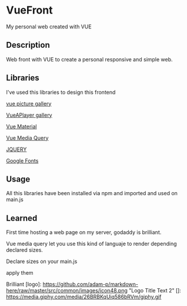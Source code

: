 # VueFront
My personal web created with VUE


Description
---
Web front with VUE to create a personal responsive and simple web.

Libraries
---
I've used this libraries to design this frontend


[vue picture gallery](https://www.npmjs.com/package/vue-picture-swipe/v/0.3.0)

[VueAPlayer gallery](https://github.com/SevenOutman/vue-aplayer)

[Vue Material](https://vuematerial.io/)

[Vue Media Query](https://www.npmjs.com/package/vue-mq)

[JQUERY](https://medium.com/code4mk-org/how-to-use-jquery-inside-vue-add-other-js-library-inside-vue-9eea8fbd0416)

[Google Fonts](https://developers.google.com/fonts/docs/getting_started)

Usage
---
All this libraries have been installed via npm and imported and used on main.js

[](https://github.com/delalama/VueFront/blob/master/myweb/5.png)

Learned
---

First time hosting a web page on my server, godaddy is brilliant.

Vue media query let you use this kind of languaje to render depending declared sizes.


Declare sizes on your main.js


apply them


Brilliant
[logo]: https://github.com/adam-p/markdown-here/raw/master/src/common/images/icon48.png "Logo Title Text 2"
[]: https://media.giphy.com/media/26BRBKqUiq586bRVm/giphy.gif

